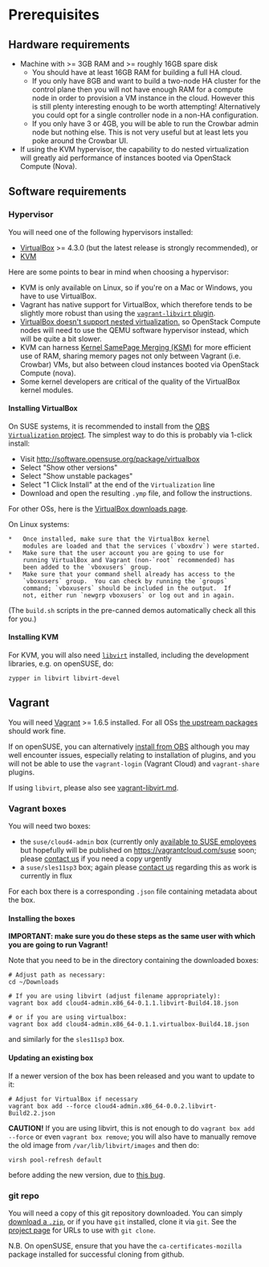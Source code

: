 # Prerequisites

## Hardware requirements

*   Machine with >= 3GB RAM and >= roughly 16GB spare disk
    *   You should have at least 16GB RAM for building a full HA cloud.
    *   If you only have 8GB and want to build a two-node HA cluster
        for the control plane then you will not have enough RAM for a
        compute node in order to provision a VM instance in the cloud.
        However this is still plenty interesting enough to be worth
        attempting!  Alternatively you could opt for a single controller
        node in a non-HA configuration.
    *   If you only have 3 or 4GB, you will be able to run the Crowbar
        admin node but nothing else.  This is not very useful but at
        least lets you poke around the Crowbar UI.
*   If using the KVM hypervisor, the capability to do nested
    virtualization will greatly aid performance of instances
    booted via OpenStack Compute (Nova).

## Software requirements

### Hypervisor

You will need one of the following hypervisors installed:

*   [VirtualBox](https://www.virtualbox.org/wiki/Downloads) >= 4.3.0
    (but the latest release is strongly recommended), or
*   [KVM](http://www.linux-kvm.org/page/Main_Page)

Here are some points to bear in mind when choosing a hypervisor:

*   KVM is only available on Linux, so if you're on a Mac or Windows,
    you have to use VirtualBox.
*   Vagrant has native support for VirtualBox, which therefore tends to be
    slightly more robust than using the [`vagrant-libvirt` plugin](vagrant-libvirt.md).
*   [VirtualBox doesn't support nested virtualization.](https://www.virtualbox.org/ticket/4032)
    so OpenStack Compute nodes will need to use the QEMU software hypervisor
    instead, which will be quite a bit slower.
*   KVM can harness
    [Kernel SamePage Merging (KSM)](http://en.wikipedia.org/wiki/Kernel_SamePage_Merging_(KSM))
    for more efficient use of RAM, sharing memory pages not only between
    Vagrant (i.e. Crowbar) VMs, but also between cloud instances booted via
    OpenStack Compute (nova).
*   Some kernel developers are critical of the quality of the VirtualBox
    kernel modules.

#### Installing VirtualBox

On SUSE systems, it is recommended to install from the
[OBS `Virtualization` project](https://build.opensuse.org/project/show/Virtualization).
The simplest way to do this is probably via 1-click install:

*    Visit http://software.opensuse.org/package/virtualbox
*    Select "Show other versions"
*    Select "Show unstable packages"
*    Select "1 Click Install" at the end of the `Virtualization` line
*    Download and open the resulting `.ymp` file, and follow the instructions.

For other OSs, here is the [VirtualBox downloads page](https://www.virtualbox.org/wiki/Downloads).

On Linux systems:

    *   Once installed, make sure that the VirtualBox kernel
        modules are loaded and that the services (`vboxdrv`) were started.
    *   Make sure that the user account you are going to use for
        running VirtualBox and Vagrant (non-`root` recommended) has
        been added to the `vboxusers` group.
    *   Make sure that your command shell already has access to the
        `vboxusers` group.  You can check by running the `groups`
        command; `vboxusers` should be included in the output.  If
        not, either run `newgrp vboxusers` or log out and in again.

(The `build.sh` scripts in the pre-canned demos automatically check
all this for you.)

#### Installing KVM

For KVM, you will also need [`libvirt`](http://libvirt.org/)
installed, including the development libraries, e.g. on openSUSE, do:

    zypper in libvirt libvirt-devel

## Vagrant

You will need [Vagrant](http://www.vagrantup.com/) >= 1.6.5 installed.
For all OSs [the upstream packages](https://www.vagrantup.com/downloads.html)
should work fine.

If on openSUSE, you can alternatively
[install from OBS](http://software.opensuse.org/package/rubygem-vagrant)
although you may well encounter issues, especially relating to
installation of plugins, and you will not be able to use the
`vagrant-login` (Vagrant Cloud) and `vagrant-share` plugins.

If using `libvirt`, please also see
[vagrant-libvirt.md](vagrant-libvirt.md).

### Vagrant boxes

You will need two boxes:

*   the `suse/cloud4-admin` box (currently only [available to SUSE
    employees](https://etherpad.nue.suse.com/p/cloud-vagrant)
    but hopefully will be published on https://vagrantcloud.com/suse
    soon; please [contact us](https://forums.suse.com/forumdisplay.php?65-SUSE-Cloud)
    if you need a copy urgently
*   a `suse/sles11sp3` box; again please [contact
    us](https://forums.suse.com/forumdisplay.php?65-SUSE-Cloud) regarding this
    as work is currently in flux

For each box there is a corresponding `.json` file containing metadata
about the box.

#### Installing the boxes

**IMPORTANT: make sure you do these steps as the same user with which
you are going to run Vagrant!**

Note that you need to be in the directory containing the downloaded
boxes:

    # Adjust path as necessary:
    cd ~/Downloads

    # If you are using libvirt (adjust filename appropriately):
    vagrant box add cloud4-admin.x86_64-0.1.1.libvirt-Build4.18.json

    # or if you are using virtualbox:
    vagrant box add cloud4-admin.x86_64-0.1.1.virtualbox-Build4.18.json

and similarly for the `sles11sp3` box.

#### Updating an existing box

If a newer version of the box has been released and you want to update to it:

    # Adjust for VirtualBox if necessary
    vagrant box add --force cloud4-admin.x86_64-0.0.2.libvirt-Build2.2.json

**CAUTION!** If you are using libvirt, this is not enough to do
`vagrant box add --force` or even `vagrant box remove`; you will also
have to manually remove the old image from `/var/lib/libvirt/images` and
then do:

    virsh pool-refresh default

before adding the new version, due to
[this bug](https://github.com/pradels/vagrant-libvirt/issues/85#issuecomment-55419054).

### git repo

You will need a copy of this git repository downloaded.  You can
simply
[download a `.zip`](https://github.com/SUSE-Cloud/suse-cloud-vagrant/archive/master.zip),
or if you have `git` installed, clone it via `git`.  See the
[project page](../../..) for URLs to use with `git clone`.

N.B. On openSUSE, ensure that you have the `ca-certificates-mozilla`
package installed for successful cloning from github.
